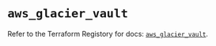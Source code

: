 # `aws_glacier_vault`

Refer to the Terraform Registory for docs: [`aws_glacier_vault`](https://registry.terraform.io/providers/hashicorp/aws/3.76.1/docs/resources/glacier_vault).
